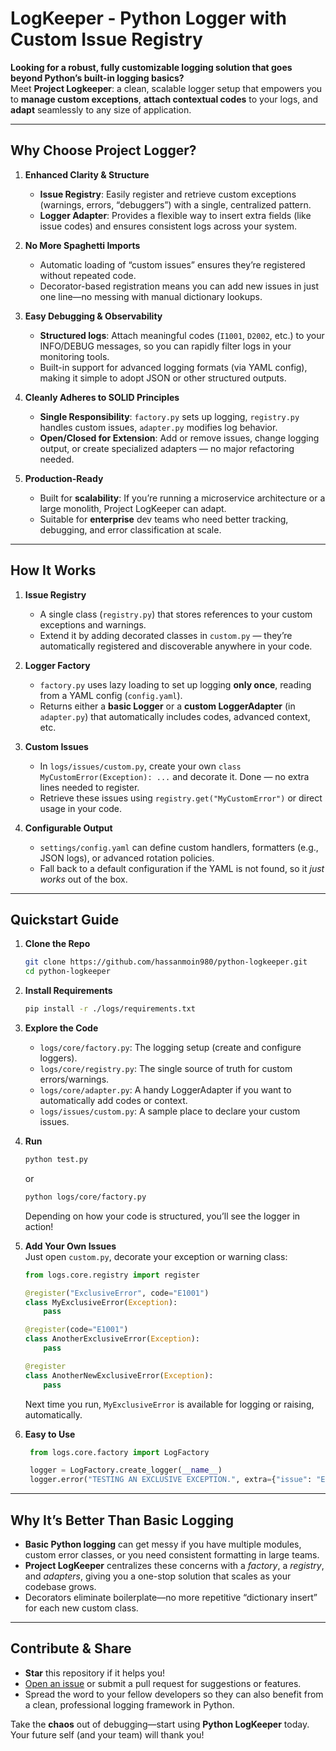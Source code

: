 # LogKeeper - Python Logger with Custom Issue Registry

**Looking for a robust, fully customizable logging solution that goes beyond Python’s built-in logging basics?**  
Meet **Project Logkeeper**: a clean, scalable logger setup that empowers you to **manage custom exceptions**, **attach contextual codes** to your logs, and **adapt** seamlessly to any size of application.

---

## Why Choose Project Logger?

1. **Enhanced Clarity & Structure**  
   - **Issue Registry**: Easily register and retrieve custom exceptions (warnings, errors, “debuggers”) with a single, centralized pattern.  
   - **Logger Adapter**: Provides a flexible way to insert extra fields (like issue codes) and ensures consistent logs across your system.

2. **No More Spaghetti Imports**  
   - Automatic loading of “custom issues” ensures they’re registered without repeated code.  
   - Decorator-based registration means you can add new issues in just one line—no messing with manual dictionary lookups.

3. **Easy Debugging & Observability**  
   - **Structured logs**: Attach meaningful codes (`I1001`, `D2002`, etc.) to your INFO/DEBUG messages, so you can rapidly filter logs in your monitoring tools.  
   - Built-in support for advanced logging formats (via YAML config), making it simple to adopt JSON or other structured outputs.

4. **Cleanly Adheres to SOLID Principles**  
   - **Single Responsibility**: `factory.py` sets up logging, `registry.py` handles custom issues, `adapter.py` modifies log behavior.  
   - **Open/Closed for Extension**: Add or remove issues, change logging output, or create specialized adapters — no major refactoring needed.

5. **Production-Ready**  
   - Built for **scalability**: If you’re running a microservice architecture or a large monolith, Project LogKeeper can adapt.  
   - Suitable for **enterprise** dev teams who need better tracking, debugging, and error classification at scale.

---

## How It Works

1. **Issue Registry**  
   - A single class (`registry.py`) that stores references to your custom exceptions and warnings.  
   - Extend it by adding decorated classes in `custom.py` — they’re automatically registered and discoverable anywhere in your code.

2. **Logger Factory**  
   - `factory.py` uses lazy loading to set up logging **only once**, reading from a YAML config (`config.yaml`).  
   - Returns either a **basic Logger** or a **custom LoggerAdapter** (in `adapter.py`) that automatically includes codes, advanced context, etc.

3. **Custom Issues**  
   - In `logs/issues/custom.py`, create your own `class MyCustomError(Exception): ...` and decorate it. Done — no extra lines needed to register.  
   - Retrieve these issues using `registry.get("MyCustomError")` or direct usage in your code.

4. **Configurable Output**  
   - `settings/config.yaml` can define custom handlers, formatters (e.g., JSON logs), or advanced rotation policies.  
   - Fall back to a default configuration if the YAML is not found, so it *just works* out of the box.

---

## Quickstart Guide

1. **Clone the Repo**  
   ```bash
   git clone https://github.com/hassanmoin980/python-logkeeper.git
   cd python-logkeeper
   ```

2. **Install Requirements**  
   ```bash
   pip install -r ./logs/requirements.txt
   ```

3. **Explore the Code**  
   - `logs/core/factory.py`: The logging setup (create and configure loggers).  
   - `logs/core/registry.py`: The single source of truth for custom errors/warnings.  
   - `logs/core/adapter.py`: A handy LoggerAdapter if you want to automatically add codes or context.  
   - `logs/issues/custom.py`: A sample place to declare your custom issues.

4. **Run**  
   ```bash
   python test.py
   ```
   or 
   ```bash
   python logs/core/factory.py
   ```
   Depending on how your code is structured, you’ll see the logger in action!

5. **Add Your Own Issues**  
   Just open `custom.py`, decorate your exception or warning class:

   ```python
   from logs.core.registry import register

   @register("ExclusiveError", code="E1001")
   class MyExclusiveError(Exception):
       pass

   @register(code="E1001")
   class AnotherExclusiveError(Exception):
       pass

   @register
   class AnotherNewExclusiveError(Exception):
       pass
   ```

   Next time you run, `MyExclusiveError` is available for logging or raising, automatically.

6. **Easy to Use**  
   ```python
    from logs.core.factory import LogFactory

    logger = LogFactory.create_logger(__name__)
    logger.error("TESTING AN EXCLUSIVE EXCEPTION.", extra={"issue": "ExclusiveError"})
   ```

---

## Why It’s Better Than Basic Logging

- **Basic Python logging** can get messy if you have multiple modules, custom error classes, or you need consistent formatting in large teams.  
- **Project LogKeeper** centralizes these concerns with a *factory*, a *registry*, and *adapters*, giving you a one-stop solution that scales as your codebase grows.  
- Decorators eliminate boilerplate—no more repetitive “dictionary insert” for each new custom class.

---

## Contribute & Share

- **Star** this repository if it helps you!  
- [Open an issue](https://github.com/hassanmoin980/python-logkeeper/issues) or submit a pull request for suggestions or features.  
- Spread the word to your fellow developers so they can also benefit from a clean, professional logging framework in Python.

Take the **chaos** out of debugging—start using **Python LogKeeper** today. Your future self (and your team) will thank you!